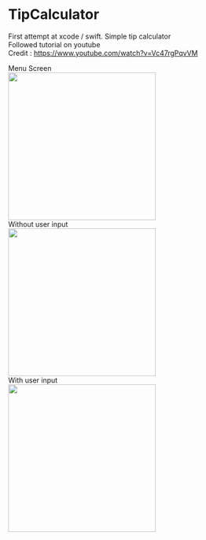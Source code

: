 # TipCalculator
First attempt at xcode / swift. Simple tip calculator   
Followed tutorial on youtube   
Credit : https://www.youtube.com/watch?v=Vc47rgPqvVM  
 
Menu Screen    
<img src="https://cloud.githubusercontent.com/assets/25045046/22229735/bde9e486-e196-11e6-98c2-b41f35a8e19b.png" width="300">    
Without user input     
<img src="https://cloud.githubusercontent.com/assets/25045046/22229738/c1667692-e196-11e6-805b-2d5fd13ffa6b.png" width="300">     
With user input  
<img src="https://cloud.githubusercontent.com/assets/25045046/22229742/c4570204-e196-11e6-816c-8237ac7fbbdb.png" width="300">       

